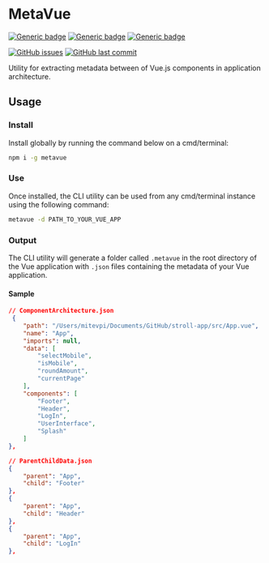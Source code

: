 # MetaVue

[![Generic badge](https://img.shields.io/badge/Docs-Web-Green.svg)](https://mitevpi.github.io/metavue/) [![Generic badge](https://img.shields.io/badge/Docs-MD-Green.svg)](docs/README.md) [![Generic badge](https://img.shields.io/badge/Samples-JS-Green.svg)](samples)

[![GitHub issues](https://img.shields.io/github/issues/mitevpi/metavue.svg)](https://github.com/mitevpi/metavue/issues) [![GitHub last commit](https://img.shields.io/github/last-commit/mitevpi/metavue.svg)](https://github.com/mitevpi/metavue/commits/master)

Utility for extracting metadata between of Vue.js components in application architecture.

## Usage

### Install

Install globally by running the command below on a cmd/terminal:

```cmd
npm i -g metavue
```

### Use

Once installed, the CLI utility can be used from any cmd/terminal instance
using the following command:

```cmd
metavue -d PATH_TO_YOUR_VUE_APP
```

### Output

The CLI utility will generate a folder called `.metavue` in the root
directory of the Vue application with `.json` files containing
the metadata of your Vue application.

#### Sample

```json
// ComponentArchitecture.json
 {
    "path": "/Users/mitevpi/Documents/GitHub/stroll-app/src/App.vue",
    "name": "App",
    "imports": null,
    "data": [
        "selectMobile",
        "isMobile",
        "roundAmount",
        "currentPage"
    ],
    "components": [
        "Footer",
        "Header",
        "LogIn",
        "UserInterface",
        "Splash"
    ]
},
```

```json
// ParentChildData.json
{
    "parent": "App",
    "child": "Footer"
},
{
    "parent": "App",
    "child": "Header"
},
{
    "parent": "App",
    "child": "LogIn"
},
```
